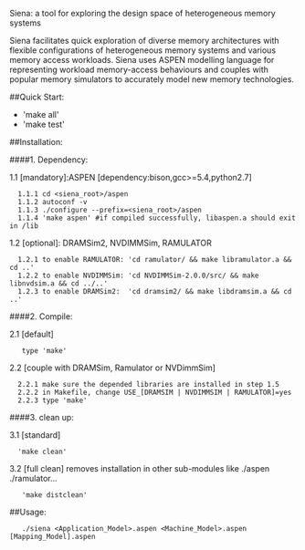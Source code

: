 Siena: a tool for exploring the design space of heterogeneous memory systems

Siena facilitates quick exploration of diverse memory architectures with flexible configurations of heterogeneous memory systems and various memory access workloads. Siena uses ASPEN modelling language for representing workload memory-access behaviours and couples with popular memory simulators to accurately model new memory technologies.

##Quick Start:
  * 'make all'
  * 'make test'

##Installation:

####1. Dependency:

  1.1 [mandatory]:ASPEN  [dependency:bison,gcc>=5.4,python2.7]

      1.1.1 cd <siena_root>/aspen  
      1.1.2 autoconf -v  
      1.1.3 ./configure --prefix=<siena_root>/aspen  
      1.1.4 'make aspen' #if compiled successfully, libaspen.a should exit in /lib

  1.2 [optional]: DRAMSim2, NVDIMMSim, RAMULATOR  

      1.2.1 to enable RAMULATOR: 'cd ramulator/ && make libramulator.a && cd ..'  
      1.2.2 to enable NVDIMMSim: 'cd NVDIMMSim-2.0.0/src/ && make libnvdsim.a && cd ../..'  
      1.2.3 to enable DRAMSim2:  'cd dramsim2/ && make libdramsim.a && cd ..'  
  
####2. Compile:

  2.1 [default]
 
       type 'make'  

  2.2 [couple with DRAMSim, Ramulator or NVDimmSim] 

      2.2.1 make sure the depended libraries are installed in step 1.5   
      2.2.2 in Makefile, change USE_[DRAMSIM | NVDIMMSIM | RAMULATOR]=yes  
      2.2.3 type 'make' 

####3. clean up:

  3.1 [standard] 

      'make clean'  

  3.2 [full clean] removes installation in other sub-modules like ./aspen ./ramulator...
	  
       'make distclean' 

##Usage: 
	  
       ./siena <Application_Model>.aspen <Machine_Model>.aspen [Mapping_Model].aspen
